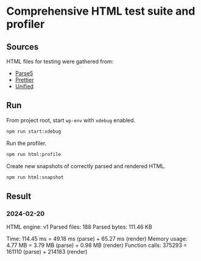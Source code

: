 # Comprehensive HTML test suite and profiler

## Sources

HTML files for testing were gathered from:

- [Parse5](https://github.com/inikulin/parse5)
- [Prettier](https://github.com/prettier/prettier)
- [Unified](https://github.com/syntax-tree/hast-util-from-html)

## Run

From project root, start `wp-env` with `xdebug` enabled.

```sh
npm run start:xdebug
```

Run the profiler.

```sh
npm run html:profile
```

Create new snapshots of correctly parsed and rendered HTML.  

```sh
npm run html:snapshot
```

## Result

### 2024-02-20

HTML engine:    v1 
Parsed files:   188
Parsed bytes:   111.46 KB

Time:           114.45 ms = 49.18 ms (parse) + 65.27 ms (render)
Memory usage:   4.77 MB = 3.79 MB (parse) + 0.98 MB (render)
Function calls: 375293 = 161110 (parse) + 214183 (render)

